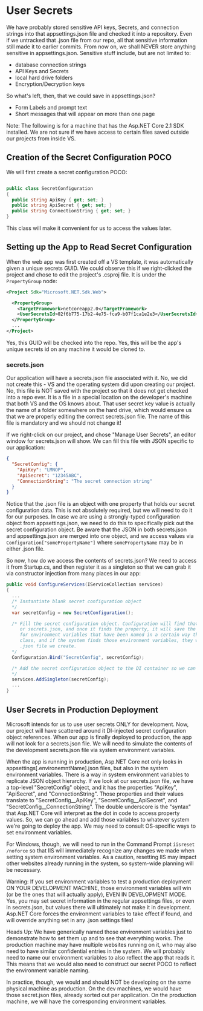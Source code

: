 # User Secrets

We have probably stored sensitive API keys, Secrets, and connection strings into that appsettings.json file and checked it
into a repository. Even if we untracked that .json file from our repo, all that sensitive information still made it to
earlier commits. From now on, we shall NEVER store anything sensitive in appsettings.json. Sensitive stuff include, but are
not limited to:

* database connection strings
* API Keys and Secrets
* local hard drive folders
* Encryption/Decryption keys

So what's left, then, that we could save in appsettings.json?

* Form Labels and prompt text
* Short messages that will appear on more than one page

Note: The following is for a machine that has the Asp.NET Core 2.1 SDK installed. We are not sure if we have access to
certain files saved outside our projects from inside VS.

## Creation of the Secret Configuration POCO

We will first create a secret configuration POCO:

```csharp

public class SecretConfiguration
{
  public string ApiKey { get; set; }
  public string ApiSecret { get; set; }
  public string ConnectionString { get; set; }
}
```

This class will make it convenient for us to access the values later.

## Setting up the App to Read Secret Configuration

When the web app was first created off a VS template, it was automatically given a unique secrets GUID. We could observe this
if we right-clicked the project and chose to edit the project's .csproj file. It is under the `PropertyGroup` node:

```xml
<Project Sdk="Microsoft.NET.Sdk.Web">

  <PropertyGroup>
    <TargetFramework>netcoreapp2.0</TargetFramework>
    <UserSecretsId>02f6b775-17b2-4e75-fca9-b07f1ca1e2e3</UserSecretsId>
  </PropertyGroup>
  ...
</Project>
```

Yes, this GUID will be checked into the repo. Yes, this will be the app's unique secrets id on any machine it would be cloned
to.

### secrets.json
Our application will have a secrets.json file associated with it. No, we did not create this - VS and the operating system did upon
creating our project. No, this file is NOT saved with the project so that it does not get checked into a repo ever. It is a file in a
special location on the developer's machine that both VS and the OS knows about. That user secret key value is actually the name of
a folder somewhere on the hard drive, which would ensure us that we are properly editing the correct secrets.json file. The name of
this file is mandatory and we should not change it!

If we right-click on our project, and chose "Manage User Secrets", an editor window for secrets.json will show. We can fill this file
with JSON specific to our application:

```json
{
  "SecretConfig": {
    "ApiKey": "LMNOP",
    "ApiSecret": "12345ABC",
    "ConnectionString": "The secret connection string"
  }
}
```

Notice that the .json file is an object with one property that holds our secret configuration data. This is not absolutely required,
but we will need to do it for our purposes. In case we are using a strongly-typed configuration object from appsettings.json, we need
to do this to specifically pick out the secret configuration object. Be aware that the JSON in both secrets.json and appsettings.json
are merged into one object, and we access values via `Configuration["somePropertyName"]` where `somePropertyName` may be in either
.json file.

So now, how do we access the contents of secrets.json? We need to access it from Startup.cs, and then register it as a singleton so that
we can grab it via constructor injection from many places in our app:

```csharp
public void ConfigureServices(IServiceCollection services)
{
  ...
  /* Instantiate blank secret configuration object
  */
  var secretConfig = new SecretConfiguration();

  /* Fill the secret configuration object. Configuration will find that object by the provided key from either appsettings.json
     or secrets.json, and once it finds the property, it will save the JSON data to our object. In production, ASP.net also looks
     for environment variables that have been named in a certain way that reflects the object hierarchy of the SecretConfiguration
     class, and if the system finds those environment variables, they will take effect and override anything from any
     .json file we create.
  */
  Configuration.Bind("SecretConfig", secretConfig);

  /* Add the secret configuration object to the DI container so we can access it later from anywhere via constructor injection
  */
  services.AddSingleton(secretConfig);
  ...
}
```

## User Secrets in Production Deployment

Microsoft intends for us to use user secrets ONLY for development. Now, our project will have scattered around it DI-injected
secret configuration object references. When our app is finally deployed to production, the app will not look for a secrets.json
file. We will need to simulate the contents of the development secrets.json file via system environment variables.

When the app is running in production, Asp.NET Core not only looks in appsettings[.environemntName].json files, but also in
the system environment variables. There is a way in system environment variables to replicate JSON object hierarchy. If we look
at our secrets.json file, we have a top-level "SecretConfig" object, and it has the properties "ApiKey", "ApiSecret", and "ConnectionString".
Those properties and their values translate to "SecretConfig__ApiKey", "SecretConfig__ApiSecret", and "SecretConfig__ConnectionString".
The double underscore is the "syntax" that Asp.NET Core will interpret as the dot in code to access property values. So, we can go ahead and
add those variables to whatever system we're going to deploy the app. We may need to consult OS-specific ways to set environment
variables.

For Windows, though, we will need to run in the Command Prompt `iisreset /noforce` so that IIS will immediately recognize any changes
we made when setting system environment variables. As a caution, resetting IIS may impact other websites already running in the system,
so system-wide planning will be necessary.

Warning: If you set environment variables to test a production deployment ON YOUR DEVELOPMENT MACHINE, those environment variables will
win (or be the ones that will actually apply), EVEN IN DEVELOPMENT MODE. Yes, you may set secret information in the regular appsettings
files, or even in secrets.json, but values there will ultimately not make it in development. Asp.NET Core forces the environment variables
to take effect if found, and will override anything set in any .json settings files!

Heads Up: We have generically named those environment variables just to demonstrate how to set them up and to see that everything works.
The production machine may have multiple websites running on it, who may also need to have similar confidential entries in the system.
We will probably need to name our environment variables to also reflect the app that reads it. This means that we would also need to
construct our secret POCO to reflect the environment variable naming.

In practice, though, we would and should NOT be developing on the same physical machine as production. On the dev machines, we would have
those secret.json files, already sorted out per application. On the production machine, we will have the corresponding environment variables.

